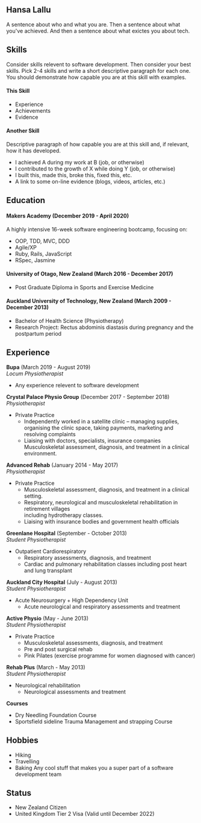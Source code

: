 ## Hansa Lallu

A sentence about who and what you are. Then a sentence about what you've achieved. And then a sentence about what exictes you about tech.

## Skills

Consider skills relevent to software development. Then consider your best skills. Pick 2-4 skills and write a short descriptive paragraph for each one. You should demonstrate how capable you are at this skill with examples.

#### This Skill

- Experience
- Achievements
- Evidence

#### Another Skill

Descriptive paragraph of how capable you are at this skill and, if relevant, how it has developed.

- I achieved A during my work at B (job, or otherwise)
- I contributed to the growth of X while doing Y (job, or otherwise)
- I built this, made this, broke this, fixed this, etc.
- A link to some on-line evidence (blogs, videos, articles, etc.)

## Education

#### Makers Academy (December 2019 - April 2020)
A highly intensive 16-week software engineering bootcamp, focusing on:
- OOP, TDD, MVC, DDD
- Agile/XP
- Ruby, Rails, JavaScript
- RSpec, Jasmine

#### University of Otago, New Zealand (March 2016 - December 2017)

- Post Graduate Diploma in Sports and Exercise Medicine

#### Auckland University of Technology, New Zealand (March 2009 - December 2013)

- Bachelor of Health Science (Physiotherapy)
- Research Project: Rectus abdominis diastasis during pregnancy and the postpartum period

## Experience

**Bupa** (March 2019 - August 2019)    
*Locum Physiotherapist*  
- Any experience relevent to software development

**Crystal Palace Physio Group** (December 2017 - September 2018)   
*Physiotherapist*  
- Private Practice
  - Independently worked in a satellite clinic – managing supplies, organising the clinic
    space, taking payments, marketing and resolving complaints 
  - Liaising with doctors, specialists, insurance companies Musculoskeletal assessment, diagnosis, and treatment in a clinical environment.

**Advanced Rehab** (January 2014 - May 2017)   
*Physiotherapist*  
- Private Practice
   - Musculoskeletal assessment, diagnosis, and treatment in a clinical setting.
   - Respiratory, neurological and musculoskeletal rehabilitation in retirement villages  
     including hydrotherapy classes.
   - Liaising with insurance bodies and government health officials

**Greenlane Hospital** (September - October 2013)   
*Student Physiotherapist*
- Outpatient Cardiorespiratory
  - Respiratory assessments, diagnosis, and treatment
  - Cardiac and pulmonary rehabilitation classes including post heart and lung transplant

**Auckland City Hospital** (July - August 2013)   
*Student Physiotherapist*
- Acute Neurosurgery + High Dependency Unit
  - Acute neurological and respiratory assessments and treatment
  
**Active Physio** (May - June 2013)   
*Student Physiotherapist*  
- Private Practice
  - Musculoskeletal assessments, diagnosis, and treatment
  - Pre and post surgical rehab 
  - Pink Pilates (exercise programme for women diagnosed with cancer)

**Rehab Plus** (March - May 2013)   
*Student Physiotherapist*  
- Neurological rehabilitation
  - Neurological assessments and treatment

**Courses**
- Dry Needling Foundation Course
- Sportsfield sideline Trauma Management and strapping Course 

## Hobbies

- Hiking
- Travelling 
- Baking 
Any cool stuff that makes you a super part of a software development team

## Status
- New Zealand Citizen
- United Kingdom Tier 2 Visa (Valid until December 2022) 
